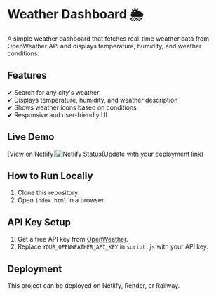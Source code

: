 # Weather Dashboard 🌦

A simple weather dashboard that fetches real-time weather data from OpenWeather API and displays temperature, humidity, and weather conditions.

## Features
✔ Search for any city's weather  
✔ Displays temperature, humidity, and weather description  
✔ Shows weather icons based on conditions  
✔ Responsive and user-friendly UI  

## Live Demo
[View on Netlify][![Netlify Status](https://api.netlify.com/api/v1/badges/b8395139-c512-4c6d-a13d-1b8a9e5f12a4/deploy-status)](https://app.netlify.com/sites/jocular-yeot-7cc33e/deploys)(Update with your deployment link)

## How to Run Locally
1. Clone this repository:
2. Open `index.html` in a browser.

## API Key Setup
1. Get a free API key from [OpenWeather](https://openweathermap.org/api).
2. Replace `YOUR_OPENWEATHER_API_KEY` in `script.js` with your API key.

## Deployment
This project can be deployed on Netlify, Render, or Railway.

